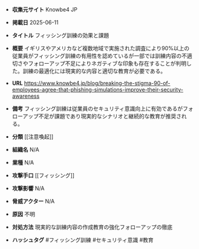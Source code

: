 - **収集元サイト**
Knowbe4 JP

- **掲載日**
2025-06-11

- **タイトル**
フィッシング訓練の効果と課題

- **概要**
イギリスやアメリカなど複数地域で実施された調査により90%以上の従業員がフィッシング訓練の有用性を認めているが一部では訓練内容の不適切さやフォローアップ不足によりネガティブな印象も存在することが判明した。訓練の最適化には現実的な内容と適切な教育が必要である。

- **URL**
https://www.knowbe4.jp/blog/breaking-the-stigma-90-of-employees-agree-that-phishing-simulations-improve-their-security-awareness

- **備考**
フィッシング訓練は従業員のセキュリティ意識向上に有効であるがフォローアップ不足が課題であり現実的なシナリオと継続的な教育が推奨される。

- **分類**
[[注意喚起]]

- **組織名**
N/A

- **業種**
N/A

- **攻撃手口**
[[フィッシング]]

- **攻撃影響**
N/A

- **脅威アクター**
N/A

- **原因**
不明

- **対処方法**
現実的な訓練内容の作成教育の強化フォローアップの徹底

- **ハッシュタグ**
#フィッシング訓練 #セキュリティ意識 #教育
